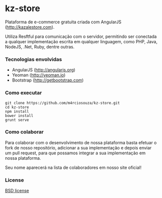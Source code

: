 kz-store
========

Plataforma de e-commerce gratuita criada com AngularJS (http://kazalestore.com).

Utiliza Resftful para comunicação com o servidor, permitindo ser conectada a qualquer implementação escrita em qualquer linguagem, como PHP, Java, NodeJS, .Net, Ruby, dentre outras.

### Tecnologias envolvidas

 * AngularJS (http://angularjs.org)
 * Yeoman (http://yeoman.io)
 * Bootstrap (http://getbootstrap.com)

### Como executar
```
git clone https://github.com/m4rciosouza/kz-store.git
cd kz-store
npm install
bower install
grunt serve
```

### Como colaborar

Para colaborar com o desenvolvimento de nossa plataforma basta efetuar o fork de nosso repositório, adicionar a sua implementação e depois enviar um pull request, para que possamos integrar a sua implementação em nossa plataforma.

Seu nome aparecerá na lista de colaboradores em nosso site oficial!

### License

[BSD license](http://opensource.org/licenses/bsd-license.php)
